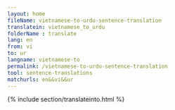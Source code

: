 ```yaml
---
layout: home
fileName: vietnamese-to-urdu-sentence-translation
translatein: vietnamese_to_urdu
folderName : translate
lang: en
from: vi
to: ur
langname: vietnamese-to
permalink: /vietnamese-to-urdu-sentence-translation
tool: sentence-translations
matchurls: en&&vi&&ur
---
```

{% include section/translateinto.html %}

